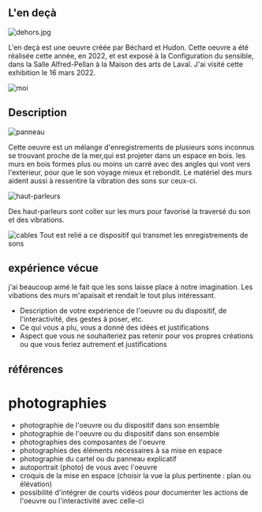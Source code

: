 ## L'en deçà
![dehors.jpg](/bechard_hudon_l_en_deca/medias/dehors.jpg)


L'en deçà est une oeuvre créée par Béchard et Hudon. Cette oeuvre a été réalisée cette année, en 2022, et est exposé à la Configuration du sensible, dans la Salle Alfred-Pellan à la Maison des arts de Laval. J'ai visité cette exhibition le 16 mars 2022.

![moi](/bechard_hudon_l_en_deca/medias/moi.jpg)

## Description

![panneau](bechard_hudon_l_en_deca/medias/panneau.png)

Cette oeuvre est un mélange d'enregistrements de plusieurs sons inconnus se trouvant proche de la mer,qui est projeter dans un espace en bois. les murs en bois formes plus ou moins un carré avec des angles qui vont vers l'exterieur, pour que le son voyage mieux et rebondit. Le matériel des murs aident aussi à ressentire la vibration des sons sur ceux-ci.

![haut-parleurs](/bechard_hudon_l_en_deca/medias/haut-parleur.jpg)

Des haut-parleurs sont coller sur les murs pour favorisé la traversé du son et des vibrations.

![cables](/bechard_hudon_l_en_deca/medias/composant_cables.jpg)
Tout est relié a ce dispositif qui transmet les enregistrements de sons

## expérience vécue

j'ai beaucoup aimé le fait que les sons laisse place à notre imagination. Les vibations des murs m'apaisait et rendait le tout plus intéressant.

- Description de votre expérience de l'oeuvre ou du dispositif, de l'interactivité, des gestes à poser, etc.
-  Ce qui vous a plu, vous a donné des idées et justifications
-  Aspect que vous ne souhaiteriez pas retenir pour vos propres créations ou que vous feriez autrement et justifications

## références

# photographies
- photographie de l'oeuvre ou du dispositif dans son ensemble
- photographie de l'oeuvre ou du dispositif dans son ensemble
- photographies des composantes de l'oeuvre
- photographies des éléments nécessaires à sa mise en espace
- photographie du cartel ou du panneau explicatif
- autoportrait (photo) de vous avec l'oeuvre
- croquis de la mise en espace (choisir la vue la plus pertinente : plan ou élévation)
- possibilité d'intégrer de courts vidéos pour documenter les actions de l'oeuvre ou l'interactivité avec celle-ci

